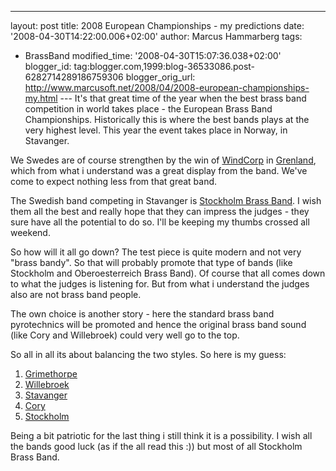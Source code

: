 ---
layout: post
title: 2008 European Championships - my predictions
date: '2008-04-30T14:22:00.006+02:00'
author: Marcus Hammarberg
tags:
  - BrassBand
modified_time: '2008-04-30T15:07:36.038+02:00'
blogger_id: tag:blogger.com,1999:blog-36533086.post-6282714289186759306
blogger_orig_url: http://www.marcusoft.net/2008/04/2008-european-championships-my.html ---
It's that great time of the year when the best brass band competition in
world takes place - the European Brass Band Championships. Historically
this is where the best bands plays at the very highest level. This year
the event takes place in Norway, in Stavanger.

We Swedes are of course strengthen by the win of
[WindCorp](http://www.windcorpbrassband.se/) in
[Grenland](http://www.4barsrest.com/news/detail.asp?id=7708), which from
what i understand was a great display from the band. We've come to
expect nothing less from that great band.

The Swedish band competing in Stavanger is [Stockholm Brass
Band](http://www.stockholmbrass.se/). I wish them all the best and
really hope that they can impress the judges - they sure have all the
potential to do so. I'll be keeping my thumbs crossed all weekend.

So how will it all go down? The test piece is quite modern and not very
"brass bandy". So that will probably promote that type of bands (like
Stockholm and Oberoesterreich Brass Band). Of course that all comes down
to what the judges is listening for. But from what i understand the
judges also are not brass band people.

The own choice is another story - here the standard brass band
pyrotechnics will be promoted and hence the original brass band sound
(like Cory and Willebroek) could very well go to the top.

So all in all its about balancing the two styles. So here is my guess:

1.  [Grimethorpe](http://www.grimethorpeband.com/)
2.  [Willebroek](http://www.brassbandwillebroek.be/)
3.  [Stavanger](http://www.stavanger-brassband.no/english/index.htm)
4.  [Cory](http://www.buyasyouviewcoryband.co.uk/)
5.  [Stockholm](http://www.stockholmbrass.se/)

Being a bit patriotic for the last thing i still think it is a
possibility. I wish all the bands good luck (as if the all read this :))
but most of all Stockholm Brass Band.
